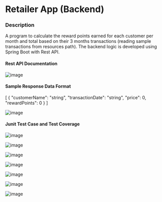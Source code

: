 # Retailer App (Backend)

### Description
A program to calculate the reward points earned for each customer per month and total based on their 3 months transactions (reading sample transactions from resources path). The backend logic is developed using Spring Boot with Rest API.

#### Rest API Documentation
![image](https://user-images.githubusercontent.com/112087209/187037885-d6551c8a-cbef-41d2-a2ec-579ed0e779fd.png)

#### Sample Response Data Format
[
  {
    "customerName": "string",
    "transactionDate": "string",
    "price": 0,
    "rewardPoints": 0
  }
]

![image](https://user-images.githubusercontent.com/112087209/187037920-479f8106-d55e-4541-b44c-870da9f19b48.png)

#### Junit Test Case and Test Coverage
![image](https://user-images.githubusercontent.com/112087209/187182347-a58e181b-5cb3-4102-b7ff-aacc2768f0eb.png)


![image](https://user-images.githubusercontent.com/112087209/187181945-b64f4463-1e15-40d2-86ed-b18e4b20c566.png)


![image](https://user-images.githubusercontent.com/112087209/187033458-88bff196-31c3-4627-bbea-c98a42ed607b.png)

![image](https://user-images.githubusercontent.com/112087209/187033519-39fc5a87-7f53-478d-9bb0-1622cd8cc94d.png)

![image](https://user-images.githubusercontent.com/112087209/187043911-e1d4d989-9114-4d49-b7e6-f1aa3f140f8d.png)

![image](https://user-images.githubusercontent.com/112087209/187180894-49bb88db-0967-435b-80f1-d647b1545655.png)

![image](https://user-images.githubusercontent.com/112087209/187181238-b3dbe887-7064-48e9-80a6-1e0d6774032c.png)
